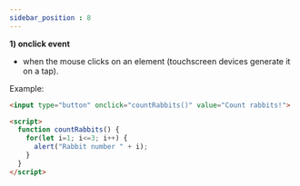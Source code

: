 ```yaml
---
sidebar_position : 8
---
```


**1) onclick event**

- when the mouse clicks on an element (touchscreen devices generate it on a tap).

Example:

```html
<input type="button" onclick="countRabbits()" value="Count rabbits!">

<script>
  function countRabbits() {
    for(let i=1; i<=3; i++) {
      alert("Rabbit number " + i);
    }
  }
</script>
```
